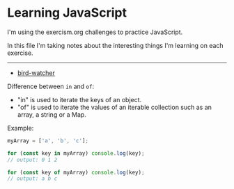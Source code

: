# Learning JavaScript

I'm using the exercism.org challenges to practice JavaScript.

In this file I'm taking notes about the interesting things I'm learning on each exercise.

---

- [bird-watcher](bird-watcher)

Difference between `in` and `of`:

- "in" is used to iterate the keys of an object. 
- "of" is used to iterate the values of an iterable collection such as an array, a string or a Map. 

Example:

```js
myArray = ['a', 'b', 'c'];

for (const key in myArray) console.log(key);
// output: 0 1 2

for (const key of myArray) console.log(key);
// output: a b c
```

